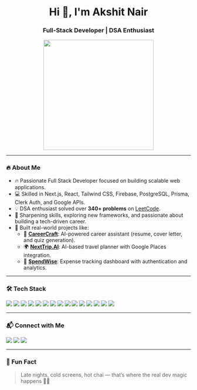 <h1 align="center">Hi 👋, I'm Akshit Nair</h1>
<h3 align="center">Full-Stack Developer | DSA Enthusiast</h3>

<p align="center">
  <img src="https://media.giphy.com/media/ZVik7pBtu9dNS/giphy.gif" width="300"/>







</p>

---

### 🔥 About Me

- 🔥 Passionate Full Stack Developer focused on building scalable web applications.  
- 💻 Skilled in Next.js, React, Tailwind CSS, Firebase, PostgreSQL, Prisma, Clerk Auth, and Google APIs.  
- 💡 DSA enthusiast solved over **340+ problems** on [LeetCode](https://leetcode.com/u/AK4Rocks/).  
- 📘 Sharpening skills, exploring new frameworks, and passionate about building a tech-driven career.  
- 🚀 Built real-world projects like:
  - 🎯 [**CareerCraft**](https://github.com/AK4CODER/CareerCraft): AI-powered career assistant (resume, cover letter, and quiz generation).
  - 🌍 [**NextTrip.AI**](https://github.com/AK4CODER/NextTrip.AI): AI-based travel planner with Google Places integration.
  - 💸 [**SpendWise**](https://github.com/AK4CODER/SpendWise): Expense tracking dashboard with authentication and analytics.

---

### 🛠️ Tech Stack

<p align="left">
  <img src="https://img.shields.io/badge/Next.js-000?style=for-the-badge&logo=next.js&logoColor=white"/>
  <img src="https://img.shields.io/badge/React-61DAFB?style=for-the-badge&logo=react&logoColor=black"/>
  <img src="https://img.shields.io/badge/JavaScript-F7DF1E?style=for-the-badge&logo=javascript&logoColor=black"/>
  <img src="https://img.shields.io/badge/HTML5-E34F26?style=for-the-badge&logo=html5&logoColor=white"/>
  <img src="https://img.shields.io/badge/CSS3-1572B6?style=for-the-badge&logo=css3&logoColor=white"/>
  <img src="https://img.shields.io/badge/Tailwind_CSS-38B2AC?style=for-the-badge&logo=tailwind-css&logoColor=white"/>
  <img src="https://img.shields.io/badge/Google_Gemini-FF6D00?style=for-the-badge&logo=google&logoColor=white"/>
  <img src="https://img.shields.io/badge/Firebase-FFCA28?style=for-the-badge&logo=firebase&logoColor=black"/>
  <img src="https://img.shields.io/badge/PostgreSQL-336791?style=for-the-badge&logo=postgresql&logoColor=white"/>
  <img src="https://img.shields.io/badge/Clerk-FFFFFF?style=for-the-badge&logo=clerk&logoColor=black"/>
  <img src="https://img.shields.io/badge/Prisma-2D3748?style=for-the-badge&logo=prisma&logoColor=white"/>
  <img src="https://img.shields.io/badge/Vercel-000?style=for-the-badge&logo=vercel&logoColor=white"/>
  <img src="https://img.shields.io/badge/Git-F05032?style=for-the-badge&logo=git&logoColor=white"/>
  <img src="https://img.shields.io/badge/GitHub-181717?style=for-the-badge&logo=github&logoColor=white"/>
  <img src="https://img.shields.io/badge/VSCode-007ACC?style=for-the-badge&logo=visual-studio-code&logoColor=white"/>
</p>

---

### 📬 Connect with Me

<p>
  <a href="https://www.linkedin.com/in/akshit-nair-a97615257/" target="_blank"><img src="https://img.shields.io/badge/LinkedIn-blue?style=for-the-badge&logo=linkedin&logoColor=white" /></a>
  <a href="https://github.com/AK4CODER" target="_blank"><img src="https://img.shields.io/badge/GitHub-000?style=for-the-badge&logo=github&logoColor=white" /></a>
  <a href="mailto:akshitnair2004@gmail.com"><img src="https://img.shields.io/badge/Email-D14836?style=for-the-badge&logo=gmail&logoColor=white" /></a>
</p>

---


### 🎯 Fun Fact

> Late nights, cold screens, hot chai — that’s where the real dev magic happens 🌙✨
